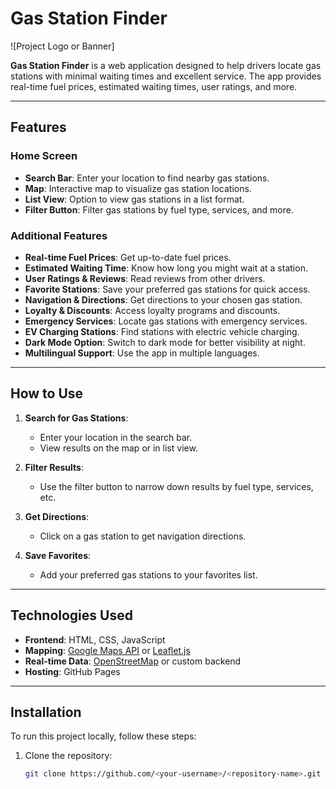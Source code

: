 # Gas Station Finder

![Project Logo or Banner] <!-- Add a logo or banner if you have one -->

**Gas Station Finder** is a web application designed to help drivers locate gas stations with minimal waiting times and excellent service. The app provides real-time fuel prices, estimated waiting times, user ratings, and more.

---

## Features

### Home Screen
- **Search Bar**: Enter your location to find nearby gas stations.
- **Map**: Interactive map to visualize gas station locations.
- **List View**: Option to view gas stations in a list format.
- **Filter Button**: Filter gas stations by fuel type, services, and more.

### Additional Features
- **Real-time Fuel Prices**: Get up-to-date fuel prices.
- **Estimated Waiting Time**: Know how long you might wait at a station.
- **User Ratings & Reviews**: Read reviews from other drivers.
- **Favorite Stations**: Save your preferred gas stations for quick access.
- **Navigation & Directions**: Get directions to your chosen gas station.
- **Loyalty & Discounts**: Access loyalty programs and discounts.
- **Emergency Services**: Locate gas stations with emergency services.
- **EV Charging Stations**: Find stations with electric vehicle charging.
- **Dark Mode Option**: Switch to dark mode for better visibility at night.
- **Multilingual Support**: Use the app in multiple languages.

---

## How to Use

1. **Search for Gas Stations**:
   - Enter your location in the search bar.
   - View results on the map or in list view.

2. **Filter Results**:
   - Use the filter button to narrow down results by fuel type, services, etc.

3. **Get Directions**:
   - Click on a gas station to get navigation directions.

4. **Save Favorites**:
   - Add your preferred gas stations to your favorites list.

---

## Technologies Used

- **Frontend**: HTML, CSS, JavaScript
- **Mapping**: [Google Maps API](https://developers.google.com/maps) or [Leaflet.js](https://leafletjs.com/)
- **Real-time Data**: [OpenStreetMap](https://www.openstreetmap.org/) or custom backend
- **Hosting**: GitHub Pages

---

## Installation

To run this project locally, follow these steps:

1. Clone the repository:
   ```bash
   git clone https://github.com/<your-username>/<repository-name>.git
